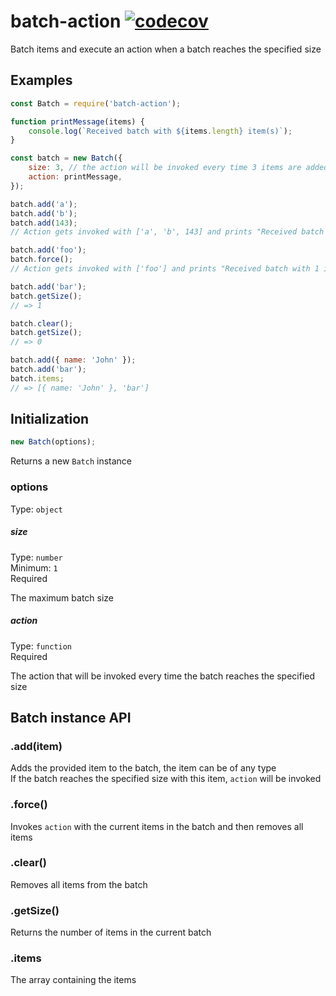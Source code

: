 # batch-action [![codecov](https://codecov.io/gh/stsourlidakis/batch-action/branch/master/graph/badge.svg)](https://codecov.io/gh/stsourlidakis/batch-action)

Batch items and execute an action when a batch reaches the specified size

## Examples

```js
const Batch = require('batch-action');

function printMessage(items) {
	console.log(`Received batch with ${items.length} item(s)`);
}

const batch = new Batch({
	size: 3, // the action will be invoked every time 3 items are added
	action: printMessage,
});

batch.add('a');
batch.add('b');
batch.add(143);
// Action gets invoked with ['a', 'b', 143] and prints "Received batch with 3 item(s)"

batch.add('foo');
batch.force();
// Action gets invoked with ['foo'] and prints "Received batch with 1 item(s)"

batch.add('bar');
batch.getSize();
// => 1

batch.clear();
batch.getSize();
// => 0

batch.add({ name: 'John' });
batch.add('bar');
batch.items;
// => [{ name: 'John' }, 'bar']
```

## Initialization

```js
new Batch(options);
```

Returns a new `Batch` instance

### options

Type: `object`

##### size

Type: `number`\
Minimum: `1`\
Required

The maximum batch size

##### action

Type: `function`\
Required

The action that will be invoked every time the batch reaches the specified size

## Batch instance API

### .add(item)

Adds the provided item to the batch, the item can be of any type\
If the batch reaches the specified size with this item, `action` will be invoked

### .force()

Invokes `action` with the current items in the batch and then removes all items

### .clear()

Removes all items from the batch

### .getSize()

Returns the number of items in the current batch

### .items

The array containing the items
